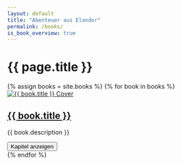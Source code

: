 ```yaml
---
layout: default
title: "Abenteuer aus Elandor"
permalink: /books/
is_book_overview: true
---
```


<h1>{{ page.title }}</h1>

<div class="books-grid">
    {% assign books = site.books %}
    {% for book in books %}
    <div class="book-card">
        <a href="{{ book.url | relative_url }}">
            <img src="{{ book.cover_image | relative_url }}" alt="{{ book.title }} Cover" class="book-card-cover">
            <h2>{{ book.title }}</h2>
        </a>
        <p>{{ book.description }}</p>
        <button class="toggle-chapters" data-book-title="{{ book.title }}">Kapitel anzeigen</button>
        <ul class="chapters-list" style="display: none;">
            {% assign book_chapters = site.chapters | where:"book", book.title %}
            {% for chapter in book_chapters %}
            <li><a href="{{ chapter.url | relative_url }}">{{ chapter.title }}</a></li>
            {% endfor %}
        </ul>
    </div>
    {% endfor %}
</div>

<!-- JavaScript für das Ausklappen der Kapitel -->
<script>
    document.addEventListener('DOMContentLoaded', function() {
        const toggleButtons = document.querySelectorAll('.toggle-chapters');
        toggleButtons.forEach(button => {
            button.addEventListener('click', function() {
                const chaptersList = this.nextElementSibling;
                if (chaptersList.style.display === 'none' || chaptersList.style.display === '') {
                    chaptersList.style.display = 'block';
                    this.textContent = 'Kapitel verbergen';
                } else {
                    chaptersList.style.display = 'none';
                    this.textContent = 'Kapitel anzeigen';
                }
            });
        });
    });
</script>
